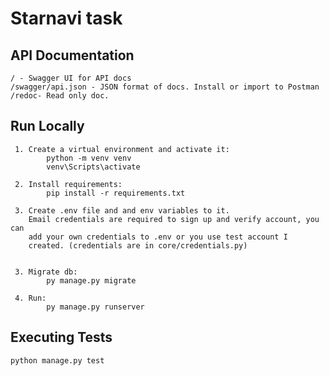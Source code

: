 # Starnavi task

## API Documentation

    / - Swagger UI for API docs
    /swagger/api.json - JSON format of docs. Install or import to Postman
    /redoc- Read only doc.


## Run Locally
     1. Create a virtual environment and activate it: 
            python -m venv venv
            venv\Scripts\activate
     
     2. Install requirements: 
            pip install -r requirements.txt

     3. Create .env file and and env variables to it.
        Email credentials are required to sign up and verify account, you can 
        add your own credentials to .env or you use test account I 
        created. (credentials are in core/credentials.py)

     
     3. Migrate db: 
            py manage.py migrate

     4. Run: 
            py manage.py runserver


## Executing Tests
    python manage.py test